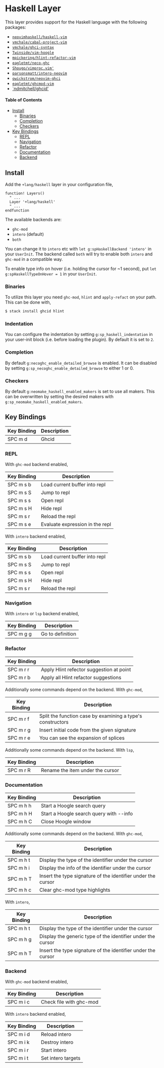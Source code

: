 # Haskell Layer

This layer provides support for the Haskell language with the following packages:

- [`neovimhaskell/haskell-vim`](https://github.com/neovimhaskell/haskell-vim)
- [`vmchale/cabal-project-vim`](https://github.com/vmchale/cabal-project-vim)
- [`vmchale/ghci-syntax`](https://github.com/vmchale/ghci-syntax)
- [`Twinside/vim-hoogle`](https://github.com/Twinside/vim-hoogle)
- [`mpickering/hlint-refactor-vim`](https://github.com/mpickering/hlint-refactor-vim)
- [`eagletmt/neco-ghc`](https://github.com/eagletmt/neco-ghc)
- [`Shougo/vimproc.vim'`](https://github.com/Shougo/vimproc.vim')
- [`parsonsmatt/intero-neovim`](https://github.com/parsonsmatt/intero-neovim)
- [`owickstrom/neovim-ghci`](https://github.com/owickstrom/neovim-ghci)
- [`eagletmt/ghcmod-vim`](https://github.com/eagletmt/ghcmod-vim)
- [`ndmitchell/ghcid'](https://github.com/ndmitchell/ghcid/tree/master/plugins/nvim)

#### Table of Contents

- [Install](#install)
  - [Binaries](#binaries)
  - [Completion](#completion)
  - [Checkers](#checkers)
- [Key Bindings](#key-bindings)
  - [REPL](#repl)
  - [Navigation](#navigation)
  - [Refactor](#refactor)
  - [Documentation](#documentation)
  - [Backend](#backend)

## Install

Add the `+lang/haskell` layer in your configuration file,

```viml
function! Layers()
  " ...
  Layer '+lang/haskell'
  " ...
endfunction
```

The available backends are:

- `ghc-mod`
- `intero` (default)
- `both`

You can change it to `intero` etc with `let g:spHaskellBackend 'intero'` in your `UserInit`. The backend called `both` will try to enable both `intero` and `ghc-mod` in a compatible way.

To enable type info on hover (i.e. holding the cursor for ~1 second), put `let g:spHaskellTypeOnHover = 1` in your `UserInit`.

### Binaries

To utilize this layer you need `ghc-mod`, `hlint` and `apply-refact` on your path. This can be done with,

```bash
$ stack install ghcid hlint
```

### Indentation

You can configure the indentation by setting `g:sp_haskell_indentation` in your user-init block (i.e. before loading the plugin). By default it is set to `2`.

### Completion

By default `g:necoghc_enable_detailed_browse` is enabled. It can be disabled by setting `g:sp_necoghc_enable_detailed_browse` to either 1 or 0.

### Checkers

By default `g:neomake_haskell_enabled_makers` is set to use all makers. This can be overwritten by setting the desired makers with `g:sp_neomake_haskell_enabled_makers`.

## Key Bindings

| Key Binding | Description |
| ----------- | ----------- |
| SPC m d     | Ghcid       |

### REPL

With `ghc-mod` backend enabled,

| Key Binding | Description                     |
| ----------- | ------------------------------- |
| SPC m s b   | Load current buffer into repl   |
| SPC m s S   | Jump to repl                    |
| SPC m s s   | Open repl                       |
| SPC m s H   | Hide repl                       |
| SPC m s r   | Reload the repl                 |
| SPC m s e   | Evaluate expression in the repl |

With `intero` backend enabled,

| Key Binding | Description                   |
| ----------- | ----------------------------- |
| SPC m s b   | Load current buffer into repl |
| SPC m s S   | Jump to repl                  |
| SPC m s s   | Open repl                     |
| SPC m s H   | Hide repl                     |
| SPC m s r   | Reload the repl               |

### Navigation

With `intero` or `lsp` backend enabled,

| Key Binding | Description      |
| ----------- | ---------------- |
| SPC m g g   | Go to definition |

### Refactor

| Key Binding | Description                              |
| ----------- | ---------------------------------------- |
| SPC m r r   | Apply Hlint refector suggestion at point |
| SPC m r b   | Apply all Hlint refactor suggestions     |

Additionally some commands depend on the backend. With `ghc-mod`,

| Key Binding | Description                                                |
| ----------- | ---------------------------------------------------------- |
| SPC m r f   | Split the function case by examining a type's constructors |
| SPC m r g   | Insert initial code from the given signature               |
| SPC m r e   | You can see the expansion of splices                       |

Additionally some commands depend on the backend. With `lsp`,

| Key Binding | Description                      |
| ----------- | -------------------------------- |
| SPC m r R   | Rename the item under the cursor |

### Documentation

| Key Binding | Description                             |
| ----------- | --------------------------------------- |
| SPC m h h   | Start a Hoogle search query             |
| SPC m h H   | Start a Hoogle search query with --info |
| SPC m h C   | Close Hoogle window                     |

Additionally some commands depend on the backend. With `ghc-mod`,

| Key Binding | Description                                                  |
| ----------- | ------------------------------------------------------------ |
| SPC m h t   | Display the type of the identifier under the cursor          |
| SPC m h i   | Display the info of the identifier under the cursor          |
| SPC m h T   | Insert the type signature of the identifier under the cursor |
| SPC m h c   | Clear ghc-mod type highlights                                |

With `intero`,

| Key Binding | Description                                                  |
| ----------- | ------------------------------------------------------------ |
| SPC m h t   | Display the type of the identifier under the cursor          |
| SPC m h g   | Display the generic type of the identifier under the cursor  |
| SPC m h T   | Insert the type signature of the identifier under the cursor |

### Backend

With `ghc-mod` backend enabled,

| Key Binding | Description             |
| ----------- | ----------------------- |
| SPC m i c   | Check file with ghc-mod |

With `intero` backend enabled,

| Key Binding | Description        |
| ----------- | ------------------ |
| SPC m i d   | Reload intero      |
| SPC m i k   | Destroy intero     |
| SPC m i r   | Start intero       |
| SPC m i t   | Set intero targets |
